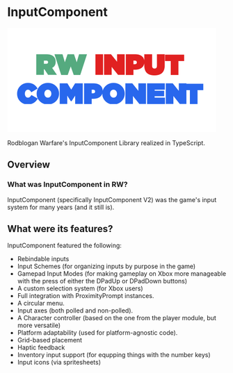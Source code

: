 # InputComponent

![RW InputComponent logo](assets/RWIC.png)

Rodblogan Warfare's InputComponent Library realized in TypeScript.

## Overview

### What was InputComponent in RW?
InputComponent (specifically InputComponent V2) was the game's input system for many years (and it still is).

## What were its features?
InputComponent featured the following:

- Rebindable inputs
- Input Schemes (for organizing inputs by purpose in the game)
- Gamepad Input Modes (for making gameplay on Xbox more manageable with the press of either the DPadUp or DPadDown buttons)
- A custom selection system (for Xbox users)
- Full integration with ProximityPrompt instances.
- A circular menu.
- Input axes (both polled and non-polled).
- A Character controller (based on the one from the player module, but more versatile)
- Platform adaptability (used for platform-agnostic code).
- Grid-based placement
- Haptic feedback
- Inventory input support (for equpping things with the number keys)
- Input icons (via spritesheets)